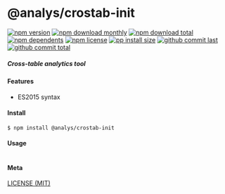 # @analys/crostab-init

[![npm version][badge-npm-version]][url-npm]
[![npm download monthly][badge-npm-download-monthly]][url-npm]
[![npm download total][badge-npm-download-total]][url-npm]
[![npm dependents][badge-npm-dependents]][url-github]
[![npm license][badge-npm-license]][url-npm]
[![pp install size][badge-pp-install-size]][url-pp]
[![github commit last][badge-github-last-commit]][url-github]
[![github commit total][badge-github-commit-count]][url-github]

[//]: <> (Shields)
[badge-npm-version]: https://flat.badgen.net/npm/cell/@analys/crostab-init
[badge-npm-download-monthly]: https://flat.badgen.net/npm/dm/@analys/crostab-init
[badge-npm-download-total]:https://flat.badgen.net/npm/dt/@analys/crostab-init
[badge-npm-dependents]: https://flat.badgen.net/npm/dependents/@analys/crostab-init
[badge-npm-license]: https://flat.badgen.net/npm/license/@analys/crostab-init
[badge-pp-install-size]: https://flat.badgen.net/packagephobia/install/@analys/crostab-init
[badge-github-last-commit]: https://flat.badgen.net/github/last-commit/hoyeungw/analys
[badge-github-commit-count]: https://flat.badgen.net/github/commits/hoyeungw/analys

[//]: <> (Link)
[url-npm]: https://npmjs.org/package/@analys/crostab-init
[url-pp]: https://packagephobia.now.sh/result?p=@analys/crostab-init
[url-github]: https://github.com/hoyeungw/analys

##### Cross-table analytics tool

#### Features

- ES2015 syntax

#### Install
```console
$ npm install @analys/crostab-init
```

#### Usage
```js
```

#### Meta
[LICENSE (MIT)](/LICENSE)
